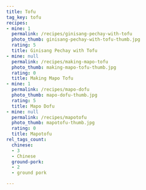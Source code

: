 ```yaml
---
title: Tofu
tag_key: tofu
recipes:
- mine: 1
  permalink: /recipes/ginisang-pechay-with-tofu
  photo_thumb: ginisang-pechay-with-tofu-thumb.jpg
  rating: 5
  title: Ginisang Pechay with Tofu
- mine: null
  permalink: /recipes/making-mapo-tofu
  photo_thumb: making-mapo-tofu-thumb.jpg
  rating: 0
  title: Making Mapo Tofu
- mine: 1
  permalink: /recipes/mapo-dofu
  photo_thumb: mapo-dofu-thumb.jpg
  rating: 5
  title: Mapo Dofu
- mine: null
  permalink: /recipes/mapotofu
  photo_thumb: mapotofu-thumb.jpg
  rating: 0
  title: Mapotofu
rel_tags_count:
  chinese:
  - 3
  - Chinese
  ground-pork:
  - 2
  - ground pork

---
```

